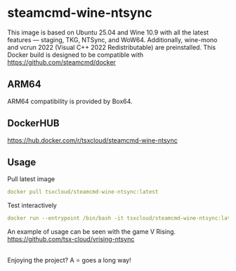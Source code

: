 # steamcmd-wine-ntsync
This image is based on Ubuntu 25.04 and Wine 10.9 with all the latest features — staging, TKG, NTSync, and WoW64. Additionally, wine-mono and vcrun 2022 (Visual C++ 2022 Redistributable) are preinstalled.
This Docker build is designed to be compatible with https://github.com/steamcmd/docker

## ARM64
ARM64 compatibility is provided by Box64.

## DockerHUB
https://hub.docker.com/r/tsxcloud/steamcmd-wine-ntsync

## Usage
Pull latest image
```yaml
docker pull tsxcloud/steamcmd-wine-ntsync:latest
```
Test interactively
```yaml
docker run --entrypoint /bin/bash -it tsxcloud/steamcmd-wine-ntsync:latest
```

An example of usage can be seen with the game V Rising. https://github.com/tsx-cloud/vrising-ntsync

##
Enjoying the project? A ⭐ goes a long way!
